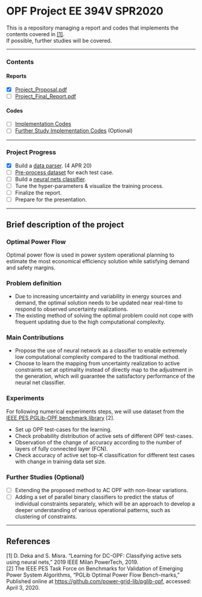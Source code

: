 # OPF Project EE 394V SPR2020

This is a repository managing a report and codes that implements the contents covered in [[1]](https://ieeexplore.ieee.org/document/8810819).  
If possible, further studies will be covered.

---

### Contents
#### Reports
- [X] [Project_Proposal.pdf](https://github.com/jhyun0919/OPF_Porject_EE394V_SPR2020/blob/master/report/proposal.pdf)
- [ ] [Project_Final_Report.pdf](https://github.com/jhyun0919/OPF_Porject_EE394V_SPR2020/blob/master/report/final_report.pdf)
#### Codes
- [ ] [Implementation Codes](https://github.com/jhyun0919/OPF_Porject_EE394V_SPR2020/tree/master/codes)
- [ ] [Further Study Implementation Codes](https://github.com/jhyun0919/OPF_Porject_EE394V_SPR2020/tree/master/codes) (Optional)

---
### Project Progress
- [X] Build a [data parser](https://github.com/jhyun0919/OPF_Porject_EE394V_SPR2020/blob/master/codes/pglib-opf-master/data_parser.ipynb). (4 APR 20)
- [ ] [Pre-process dataset](https://github.com/jhyun0919/OPF_Porject_EE394V_SPR2020/blob/master/codes/experiments/data_preprocess.ipynb) for each test case.
- [ ] Build a [neural nets classifier](https://github.com/jhyun0919/OPF_Porject_EE394V_SPR2020/blob/master/codes/experiments/classifier.ipynb).
- [ ] Tune the hyper-parameters & visualize the training process.
- [ ] Finalize the report.
- [ ] Prepare for the presentation.
---

## Brief description of the project

### Optimal Power Flow
Optimal power flow is used in power system operational planning to estimate the most economical efficiency solution while satisfying demand and safety margins. 

### Problem definition
- Due to increasing uncertainty and variability in energy sources and demand, the optimal solution needs to be updated near real-time to respond to observed uncertainty realizations.
- The existing method of solving the optimal problem could not cope with frequent updating due to the high computational complexity.

### Main Contributions

- Propose the use of neural network as a classifier to enable extremely low computational complexity compared to the traditional method. 
- Choose to learn the mapping from uncertainty realization to active constraints set at optimality instead of directly map to the adjustment in the generation, which will guarantee the satisfactory performance of the neural net classifier.

### Experiments
For following numerical experiments steps, we will use dataset from the [IEEE PES PGLib-OPF benchmark library](https://github.com/power-grid-lib/pglib-opf) [2].

- Set up OPF test-cases for the learning.
- Check probability distribution of active sets of different OPF test-cases.
- Observation of the change of accuracy according to the number of layers of fully connected layer (FCN).
- Check accuracy of active set top-K classification for different test cases with change in training data set size.

### Further Studies (Optional)

- [ ] Extending the proposed method to AC OPF with non-linear variations. 
- [ ] Adding a set of parallel binary classifiers to predict the status of individual constraints separately, which will be an approach to develop a deeper understanding of various operational patterns, such as clustering of constraints. 

---

## References
[1] D. Deka and S. Misra. “Learning for DC-OPF: Classifying active sets using neural nets,” 2019 IEEE Milan PowerTech, 2019.  
[2] The IEEE PES Task Force on Benchmarks for Validation of Emerging Power System Algorithms, “PGLib Optimal Power Flow Bench-marks,” Published online at https://github.com/power-grid-lib/pglib-opf, accessed: April 3, 2020.

